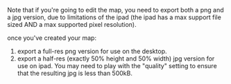 Note that if you're going to edit the map, you need to export both a png and a
jpg version, due to limitations of the ipad (the ipad has a max support file
sized AND a max supported pixel resolution).

once you've created your map:

1. export a full-res png version for use on the desktop.
2. export a half-res (exactly 50% height and 50% width) jpg version for use on
   ipad. You may need to play with the "quality" setting to ensure that the
   resulting jpg is less than 500kB.
